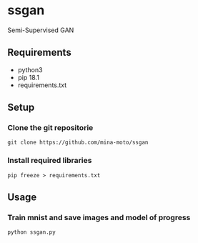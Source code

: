 # ssgan
Semi-Supervised GAN

## Requirements
- python3
- pip 18.1
- requirements.txt

## Setup

### Clone the git repositorie
```shell
git clone https://github.com/mina-moto/ssgan
```

### Install required libraries
```shell
pip freeze > requirements.txt
```

## Usage

### Train mnist and save images and model of progress
```shell
python ssgan.py
```
